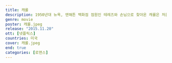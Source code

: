 ```yaml
---
title: 캐롤
description: 1950년대 뉴욕, 맨해튼 백화점 점원인 테레즈와 손님으로 찾아온 캐롤은 처음 만난 순간부터 거부할 수 없는 강한 끌림을 느낀다. 하나뿐인 딸을 두고 이혼 소송 중인 캐롤과 헌신적인 남자친구가 있지만 확신이 없던 테레즈, 각자의 상황을 잊을 만큼 통제할 수 없이 서로에게 빠져드는 감정의 혼란 속에서 둘은 확신하게 된다. 인생의 마지막에, 그리고 처음으로 찾아온 진짜 사랑임을…
genre: movie
poster: 캐롤.jpeg
release: "2015.11.20"
ott: [넷플릭스]
countries: 미국
cover: 캐롤.jpeg
end: true
categories: [로맨스]
---
```

